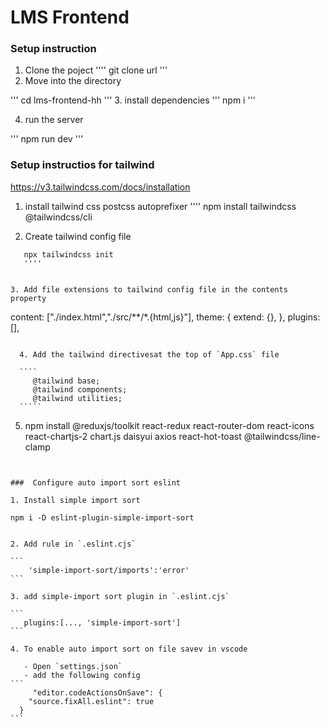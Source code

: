 # LMS Frontend

### Setup instruction

1. Clone the poject
   ''''
   git clone url
   '''
2. Move into the directory

'''
cd lms-frontend-hh
''' 3. install dependencies
'''
npm i
'''

4. run the server

'''
npm run dev
'''

### Setup instructios for tailwind

https://v3.tailwindcss.com/docs/installation

1. install tailwind css postcss autoprefixer
   ''''
   npm install tailwindcss @tailwindcss/cli

2. Create tailwind config file

```
   npx tailwindcss init
   ''''


3. Add file extensions to tailwind config file in the contents property
```

content: ["./index.html","./src/**/*.{html,js}"],
theme: {
extend: {},
},
plugins: [],

``````

  4. Add the tailwind directivesat the top of `App.css` file

  ````
     @tailwind base;
     @tailwind components;
     @tailwind utilities;
  `````
``````

5.  npm install @reduxjs/toolkit react-redux react-router-dom react-icons react-chartjs-2 chart.js daisyui axios react-hot-toast @tailwindcss/line-clamp

```


###  Configure auto import sort eslint

1. Install simple import sort
```

    npm i -D eslint-plugin-simple-import-sort

````

2. Add rule in `.eslint.cjs`

```
    'simple-import-sort/imports':'error'
```

3. add simple-import sort plugin in `.eslint.cjs`

```
   plugins:[..., 'simple-import-sort']
```

4. To enable auto import sort on file savev in vscode

   - Open `settings.json`
   - add the following config
```
     "editor.codeActionsOnSave": {
    "source.fixAll.eslint": true
  }
```
````
